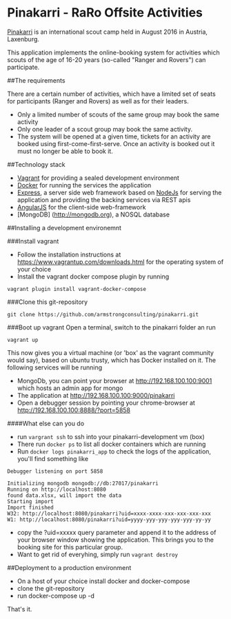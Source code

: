 # Pinakarri - RaRo Offsite Activities

[Pinakarri](http://www.pinakarri.at) is an international scout camp held in August 2016 in Austria, Laxenburg.

This application implements the online-booking system for activities which scouts of the age of 16-20 years (so-called "Ranger and Rovers") can participate.

##The requirements

There are a certain number of activities, which have a limited set of seats for participants (Ranger and Rovers) as well as for their leaders.

* Only a limited number of scouts of the same group may book the same activity
* Only one leader of a scout group may book the same activity.
* The system will be opened at a given time, tickets for an activity are booked using first-come-first-serve. Once an activity is booked out it must no longer be able to book it.

##Technology stack

* [Vagrant](http://www.vagrantup.com) for providing a sealed development environment
* [Docker](http://www.docker.com) for running the services the application
* [Express](http://expressjs.com), a server side web framework based on [NodeJs](http://nodejs.org/) for serving the application and providing the backing services via REST apis
* [AngularJS](http://angularjs.org) for the client-side web-framework
* [MongoDB] (http://mongodb.org), a NOSQL database


##Installing a development environemnt

###Install vagrant
* Follow the installation instructions at https://www.vagrantup.com/downloads.html for the operating system of your choice
* Install the vagrant docker compose plugin by running
```
vagrant plugin install vagrant-docker-compose
```

###Clone this git-repository
```
git clone https://github.com/armstrongconsulting/pinakarri.git
```

###Boot up vagrant
Open a terminal, switch to the pinakarri folder an run

```
vagrant up
````

This now gives you a virtual machine (or 'box' as the vagrant community would say), based on ubuntu trusty, which has Docker installed on it. The following services will be running

* MongoDb, you can point your browser at http://192.168.100.100:9001 which hosts an admin app for mongo
* The application at http://192.168.100.100:9000/pinakarri
* Open a debugger session by pointing your chrome-browser at http://192.168.100.100:8888/?port=5858

####What else can you do

* run ```vargrant ssh``` to ssh into your pinakarri-development vm (box)
* There run ```docker ps``` to list all docker containers which are running
* Run ```docker logs pinakarri_app``` to check the logs of the application, you'll find something like 

```
Debugger listening on port 5858

Initializing mongodb mongodb://db:27017/pinakarri
Running on http://localhost:8080
found data.xlsx, will import the data
Starting import
Import finished
W32: http://localhost:8080/pinakarri?uid=xxxx-xxxx-xxx-xxx-xxx-xxx
W1: http://localhost:8080/pinakarri?uid=yyyy-yyy-yyy-yyy-yyy-yy-yy
```
* copy the ?uid=xxxxx query parameter and append it to the address of your browser window showing the application. This brings you to the booking site for this particular group.
* Want to get rid of everyhing, simply run ```vagrant destroy```


##Deployment to a production environment
* On a host of your choice install docker and docker-compose
* clone the git-repository
* run docker-compose up -d

That's it.
